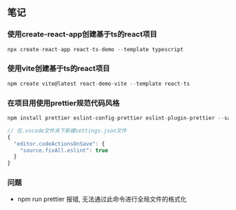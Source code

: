 ## 笔记

### 使用create-react-app创建基于ts的react项目

```js
npx create-react-app react-ts-demo --template typescript
```

### 使用vite创建基于ts的react项目

```js
npm create vite@latest react-demo-vite --template react-ts
```

### 在项目用使用prettier规范代码风格

```js
npm install prettier eslint-config-prettier eslint-plugin-prettier --save-dev

// 在.vscode文件夹下新建settings.json文件
{
  "editor.codeActionsOnSave": {
    "source.fixAll.eslint": true
  }
}
```

### 问题

- npm run prettier 报错, 无法通过此命令进行全局文件的格式化